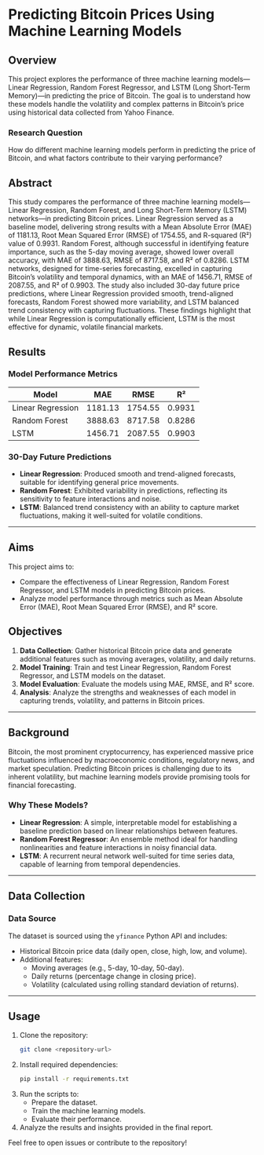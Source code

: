 # Predicting Bitcoin Prices Using Machine Learning Models

## Overview
This project explores the performance of three machine learning models—Linear Regression, Random Forest Regressor, and LSTM (Long Short-Term Memory)—in predicting the price of Bitcoin. The goal is to understand how these models handle the volatility and complex patterns in Bitcoin’s price using historical data collected from Yahoo Finance.

### Research Question
How do different machine learning models perform in predicting the price of Bitcoin, and what factors contribute to their varying performance?

## Abstract
This study compares the performance of three machine learning models—Linear Regression, Random Forest, and Long Short-Term Memory (LSTM) networks—in predicting Bitcoin prices. Linear Regression served as a baseline model, delivering strong results with a Mean Absolute Error (MAE) of 1181.13, Root Mean Squared Error (RMSE) of 1754.55, and R-squared (R²) value of 0.9931. Random Forest, although successful in identifying feature importance, such as the 5-day moving average, showed lower overall accuracy, with MAE of 3888.63, RMSE of 8717.58, and R² of 0.8286. LSTM networks, designed for time-series forecasting, excelled in capturing Bitcoin’s volatility and temporal dynamics, with an MAE of 1456.71, RMSE of 2087.55, and R² of 0.9903. The study also included 30-day future price predictions, where Linear Regression provided smooth, trend-aligned forecasts, Random Forest showed more variability, and LSTM balanced trend consistency with capturing fluctuations. These findings highlight that while Linear Regression is computationally efficient, LSTM is the most effective for dynamic, volatile financial markets.


## Results
### Model Performance Metrics
| Model               | MAE     | RMSE    | R²       |
|---------------------|---------|---------|-----------|
| Linear Regression   | 1181.13 | 1754.55 | 0.9931    |
| Random Forest       | 3888.63 | 8717.58 | 0.8286    |
| LSTM                | 1456.71 | 2087.55 | 0.9903    |

### 30-Day Future Predictions
- **Linear Regression**: Produced smooth and trend-aligned forecasts, suitable for identifying general price movements.
- **Random Forest**: Exhibited variability in predictions, reflecting its sensitivity to feature interactions and noise.
- **LSTM**: Balanced trend consistency with an ability to capture market fluctuations, making it well-suited for volatile conditions.

---

## Aims
This project aims to:
- Compare the effectiveness of Linear Regression, Random Forest Regressor, and LSTM models in predicting Bitcoin prices.
- Analyze model performance through metrics such as Mean Absolute Error (MAE), Root Mean Squared Error (RMSE), and R² score.

## Objectives
1. **Data Collection**: Gather historical Bitcoin price data and generate additional features such as moving averages, volatility, and daily returns.
2. **Model Training**: Train and test Linear Regression, Random Forest Regressor, and LSTM models on the dataset.
3. **Model Evaluation**: Evaluate the models using MAE, RMSE, and R² score.
4. **Analysis**: Analyze the strengths and weaknesses of each model in capturing trends, volatility, and patterns in Bitcoin prices.

---

## Background
Bitcoin, the most prominent cryptocurrency, has experienced massive price fluctuations influenced by macroeconomic conditions, regulatory news, and market speculation. Predicting Bitcoin prices is challenging due to its inherent volatility, but machine learning models provide promising tools for financial forecasting.

### Why These Models?
- **Linear Regression**: A simple, interpretable model for establishing a baseline prediction based on linear relationships between features.
- **Random Forest Regressor**: An ensemble method ideal for handling nonlinearities and feature interactions in noisy financial data.
- **LSTM**: A recurrent neural network well-suited for time series data, capable of learning from temporal dependencies.

---

## Data Collection
### Data Source
The dataset is sourced using the `yfinance` Python API and includes:
- Historical Bitcoin price data (daily open, close, high, low, and volume).
- Additional features:
  - Moving averages (e.g., 5-day, 10-day, 50-day).
  - Daily returns (percentage change in closing price).
  - Volatility (calculated using rolling standard deviation of returns).

---

## Usage
1. Clone the repository:
   ```bash
   git clone <repository-url>
   ```
2. Install required dependencies:
   ```bash
   pip install -r requirements.txt
   ```
3. Run the scripts to:
   - Prepare the dataset.
   - Train the machine learning models.
   - Evaluate their performance.
4. Analyze the results and insights provided in the final report.

Feel free to open issues or contribute to the repository!

